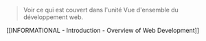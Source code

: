 > Voir ce qui est couvert dans l'unité Vue d'ensemble du développement web.

[[INFORMATIONAL - Introduction - Overview of Web Development]]



